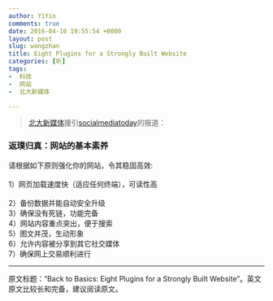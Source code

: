 ```yaml
---
author: YiYin
comments: true
date: 2016-04-10 19:55:54 +0800
layout: post
slug: wangzhan
title: Eight Plugins for a Strongly Built Website
categories: [听]
tags:
-  科技
-  网站
-  北大新媒体

---
```


<div class="quote"> <blockquote>
    	<a href="http://www.looooker.com/archives/26311">北大新媒体</a>援引<a href="http://www.socialmediatoday.com/technology-data/back-basics-eight-plugins-strongly-built-website-0">socialmediatoday</a>的报道：
    </blockquote>
</div>

### 返璞归真：网站的基本素养

请根据如下原则强化你的网站，令其稳固高效:<br/>      
1）网页加载速度快（适应任何终端），可读性高<br/>       
2）备份数据并能自动安全升级<br/>
3）确保没有死链，功能完备<br/>
4）网站内容重点突出，便于搜索<br/>
5）图文并茂，生动形象<br/>
6）允许内容被分享到其它社交媒体<br/>
7）确保网上交易顺利进行

<hr/>
<div class="commentsonquote">
<div class="yiyin">
原文标题：“Back to Basics: Eight Plugins for a Strongly Built Website”。英文原文比较长和完备，建议阅读原文。
</div>
</div>

